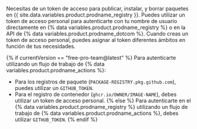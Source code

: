 Necesitas de un token de acceso para publicar, instalar, y borrar paquetes en {{ site.data.variables.product.prodname_registry }}. Puedes utilizar un token de acceso personal para autenticarte con tu nombre de usuario directamente en {% data variables.product.prodname_registry %} o en la API de {% data variables.product.prodname_dotcom %}. Cuando creas un token de acceso personal, puedes asignar al token diferentes ámbitos en función de tus necesidades.

{% if currentVersion == "free-pro-team@latest" %}
Para autenticarte utilizando un
flujo de trabajo de {% data variables.product.prodname_actions %}:
- Para los registros de paquete (`PACKAGE-REGISTRY.pkg.github.com`), puedes utilizar un `GITHUB_TOKEN`.
- Para el registro de contenedor (`ghcr.io/OWNER/IMAGE-NAME`), debes utilizar un token de acceso personal.
{% else %}
Para autenticarte en el
{% data variables.product.prodname_registry %} utilizando un flujo de trabajo de {% data variables.product.prodname_actions %}, debes utilizar `GITHUB_TOKEN`.
{% endif %}
